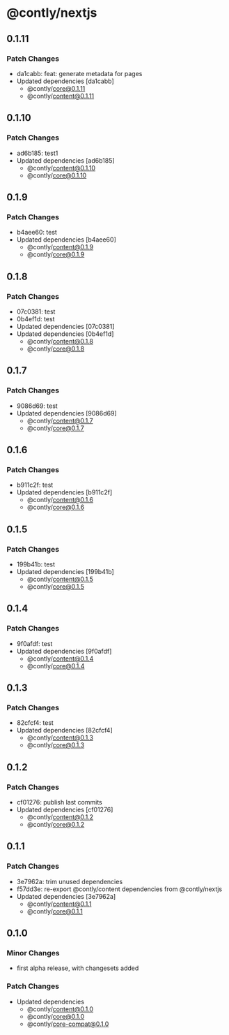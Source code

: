 # @contly/nextjs

## 0.1.11

### Patch Changes

- da1cabb: feat: generate metadata for pages
- Updated dependencies [da1cabb]
  - @contly/core@0.1.11
  - @contly/content@0.1.11

## 0.1.10

### Patch Changes

- ad6b185: test1
- Updated dependencies [ad6b185]
  - @contly/content@0.1.10
  - @contly/core@0.1.10

## 0.1.9

### Patch Changes

- b4aee60: test
- Updated dependencies [b4aee60]
  - @contly/content@0.1.9
  - @contly/core@0.1.9

## 0.1.8

### Patch Changes

- 07c0381: test
- 0b4ef1d: test
- Updated dependencies [07c0381]
- Updated dependencies [0b4ef1d]
  - @contly/content@0.1.8
  - @contly/core@0.1.8

## 0.1.7

### Patch Changes

- 9086d69: test
- Updated dependencies [9086d69]
  - @contly/content@0.1.7
  - @contly/core@0.1.7

## 0.1.6

### Patch Changes

- b911c2f: test
- Updated dependencies [b911c2f]
  - @contly/content@0.1.6
  - @contly/core@0.1.6

## 0.1.5

### Patch Changes

- 199b41b: test
- Updated dependencies [199b41b]
  - @contly/content@0.1.5
  - @contly/core@0.1.5

## 0.1.4

### Patch Changes

- 9f0afdf: test
- Updated dependencies [9f0afdf]
  - @contly/content@0.1.4
  - @contly/core@0.1.4

## 0.1.3

### Patch Changes

- 82cfcf4: test
- Updated dependencies [82cfcf4]
  - @contly/content@0.1.3
  - @contly/core@0.1.3

## 0.1.2

### Patch Changes

- cf01276: publish last commits
- Updated dependencies [cf01276]
  - @contly/content@0.1.2
  - @contly/core@0.1.2

## 0.1.1

### Patch Changes

- 3e7962a: trim unused dependencies
- f57dd3e: re-export @contly/content dependencies from @contly/nextjs
- Updated dependencies [3e7962a]
  - @contly/content@0.1.1
  - @contly/core@0.1.1

## 0.1.0

### Minor Changes

- first alpha release, with changesets added

### Patch Changes

- Updated dependencies
  - @contly/content@0.1.0
  - @contly/core@0.1.0
  - @contly/core-compat@0.1.0

